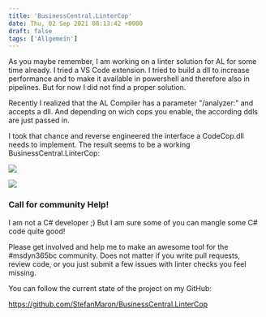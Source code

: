 ```yaml
---
title: 'BusinessCentral.LinterCop'
date: Thu, 02 Sep 2021 08:13:42 +0000
draft: false
tags: ['Allgemein']
---
```


As you maybe remember, I am working on a linter solution for AL for some time already. I tried a VS Code extension. I tried to build a dll to increase performance and to make it available in powershell and therefore also in pipelines. But for now I did not find a proper solution.

Recently I realized that the AL Compiler has a parameter "/analyzer:" and accepts a dll. And depending on wich cops you enable, the according ddls are just passed in.

I took that chance and reverse engineered the interface a CodeCop.dll needs to implement. The result seems to be a working BusinessCentral.LinterCop:

![](https://stefanmaron.files.wordpress.com/2021/09/image.png)

![](https://stefanmaron.files.wordpress.com/2021/09/image-1.png)

### Call for community Help!

I am not a C# developer ;) But I am sure some of you can mangle some C# code quite good!

Please get involved and help me to make an awesome tool for the #msdyn365bc community. Does not matter if you write pull requests, review code, or you just submit a few issues with linter checks you feel missing.

You can follow the current state of the project on my GitHub:

https://github.com/StefanMaron/BusinessCentral.LinterCop